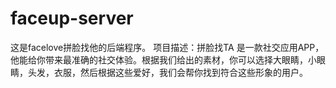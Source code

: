 # faceup-server
这是facelove拼脸找他的后端程序。
项目描述：拼脸找TA 是一款社交应用APP，他能给你带来最准确的社交体验。根据我们给出的素材，你可以选择大眼睛，小眼睛，头发，衣服，然后根据这些爱好，我们会帮你找到符合这些形象的用户。
